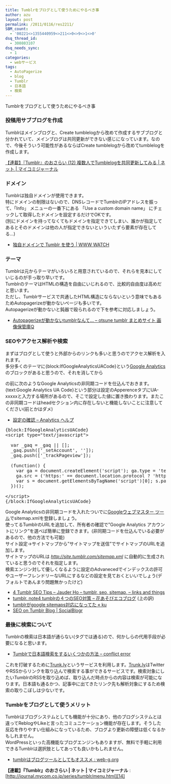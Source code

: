 ```yaml
---
title: Tumblrをブログとして使うためにやるべき事
author: azu
layout: post
permalink: /2011/0116/res2211/
SBM_count:
  - '00221<>1355440959<>211<>0<>9<>1<>0'
dsq_thread_id:
  - 300803107
dsq_needs_sync:
  - 1
categories:
  - webサービス
tags:
  - AutoPagerize
  - blog
  - Tumblr
  - 日本語
  - 検索
---
```

Tumblrをブログとして使うためにやるべき事

### 投稿用サブブログを作成

Tumblrはメインブログと、Create tumblelogから改めて作成するサブブログと分かれていて、メインブログは共同更新ができない感じになっています。なので、今後そういう可能性があるならばCreate tumblelogから改めてtumblelogを作成します。

[【連載】『Tumblr』のおさらい (12) 複数人でTumblelogを共同更新してみる | ネット | マイコミジャーナル][1]

### ドメイン

Tumblrは独自ドメインが使用できます。  
特にドメインの制限はないので、DNSレコードでTumblrのIPアドレスを振って、「Info」 メニューの一番下にある 「Use a custom domain name」 にチェックして取得したドメインを設定するだけでOKです。  
(別にドメインを持ってなくてもドメインを指定できてしまい、誰かが指定してあるとそのドメインは他の人が指定できないといういたずら要素が存在してる…)

*   [独自ドメインで Tumblr を使う | WWW WATCH][2]

### テーマ

Tumblrは元からテーマがいろいろと用意されているので、それらを見本にしていじるのが手っ取り早いです。  
TumblrのテーマはHTMLの構造を自由にいじれるので、比較的自由度は高めだと思います。  
ただし、Tumblrサービスで共通したHTML構造にならないという意味でもあるためAutopagerizeが動かないページも多いです。  
Autopagerizeが動かないと鈍器で殴られるので下を参考に対応しましょう。

*   [Autopagerizeが動かないtumblrなんて… &#8211; otsune tumblr まとめサイト 画像保管庫Q][3]

### SEOやアクセス解析や検索

まずはブログとして使うと外部からのリンクも多いと思うのでアクセス解析を入れます。  
多分多くのテーマに{block:IfGoogleAnalyticsUACode}という[Google Analytics][4]のブロックがあると思うので、それを消してから  
</head>の前に次のようなGoogle Analyticsの非同期コードを仕込んでおきます。  
{text:Google Analytics UA Code}という部分は設定のApperenceタブにUA-xxxxxと入力する場所があるので、そこで設定した値に置き換わります。またこの非同期コードはheadセクション内に存在しないと機能しないことに注意してください(</body>前とかはダメ)

*   [設定の確認 &#8211; Analytics ヘルプ][5]

<pre class="brush:javascript;">{block:IfGoogleAnalyticsUACode}
&#60;script type="text/javascript"&#62;

  var _gaq = _gaq || &#91;&#93;;
  _gaq.push(&#91;'_setAccount', ''&#93;);
  _gaq.push(&#91;'_trackPageview'&#93;);

  (function() {
    var ga = document.createElement('script'); ga.type = 'text/javascript'; ga.async = true;
    ga.src = ('https:' == document.location.protocol ? 'https://ssl' : 'http://www') + '.google-analytics.com/ga.js';
    var s = document.getElementsByTagName('script')&#91;0&#93;; s.parentNode.insertBefore(ga, s);
  })();

&#60;/script&#62;
{/block:IfGoogleAnalyticsUACode}
</pre>

Google Analyticsの非同期コードを入れたついでに[Googleウェブマスター ツール][6]でsitemap.xmlを登録しましょう。  
使ってるTumblrのURLを追加して、所有者の確認で&#8221;Google Analytics アカウントにリンク&#8221;を選べば簡単に登録できます。(非同期コードを仕込んでいる必要があるので、他の方法でも可能)  
サイト設定→サイトマップから&#8221;サイトマップを送信&#8221;でサイトマップのURLを追加します。  
サイトマップのURLは *http://site.tumblr.com/sitemap.xml* に自動的に生成されていると思うのでそれを指定します。  
検索エンジン対して優しくなるように設定のAdvanecedでインデックスの許可やユーザーフレンドリーなURLにするなどの設定を見ておくといいでしょう(デフォルトであんまり問題無かったけど)

*   [4 Tumblr SEO Tips &#8211; Jauder Ho &#8211; tumblr, seo, sitemap, &#8211; links and things][7]
*   [tumblr. note4 tumblrの４つのSEO対策 &#8211; 花あそびエコブログ][8] (上の訳)
*   [tumblrがgoogle sitemaps対応になってた « ku][9]
*   [SEO on Tumblr Blog | SocialBlogr][10]

### 最後に検索について

Tumblrの検索は日本語が通らない(タグでは通る)ので、何かしらの代用手段が必要になると思います。

*   [Tumblrで日本語検索をするいくつかの方法 &#8211; conflict error][11]

これを打破するために[Trunk.ly][12]というサービスを利用します。[Trunk.ly][12]はTwitterやRSSからリンクを取り込んで検索する事ができるサービスです。検索対象にしたいTumblrのRSSを取り込めば、取り込んだ時点からの内容は検索が可能になります。日本語も通るかつ、記事中に出てきたリンク先も解析対象にするため検索の取りこぼしは少ないです。

### Tumblrをブログとして使うメリット

Tumblrはブログシステムとしても機能が十分にあり、他のブログシステムとは違ってReblogやLikeと言ったコミュニケーション機能が存在します。そうした反応を作りやすい仕組みになっているため、ブログより更新の障壁は低くなるかもしれません。  
WordPressといった高機能なブログエンジンもありますが、無料で手軽に利用できるTumblrは選択肢としてあっても良いかもしれません。

*   [tumblrはブログツールとしてもオススメ : web-g.org][13]

**【連載】『Tumblr』のおさらい | ネット | マイコミジャーナル**
:   [http://journal.mycom.co.jp/series/tumblr/menu.html][14]

 [1]: http://journal.mycom.co.jp/series/tumblr/012/index.html "【連載】『Tumblr』のおさらい (12) 複数人でTumblelogを共同更新してみる | ネット | マイコミジャーナル"
 [2]: http://hyper-text.org/archives/2009/04/tumblr_custom_domain.shtml "独自ドメインで Tumblr を使う | WWW WATCH"
 [3]: http://otsune.tumblr.com/post/334387549/autopagerize-tumblr "Autopagerizeが動かないtumblrなんて… - otsune tumblr まとめサイト 画像保管庫Q"
 [4]: http://www.google.com/intl/ja/analytics/ "Google Analytics | 公式ウェブサイト"
 [5]: http://www.google.com/support/analytics/bin/answer.py?answer=174894 "設定の確認 - Analytics ヘルプ"
 [6]: https://www.google.com/webmasters/tools/home?hl=ja "ウェブマスター ツール - ホーム"
 [7]: http://tumblelog.jauderho.com/post/122434303/4-tumblr-seo-tips "4 Tumblr SEO Tips - Jauder Ho - tumblr, seo, sitemap, - links and things"
 [8]: http://hana-asobi.tumblr.com/post/444383843/tumblr-note4-tumblr-4-seo "tumblr. note4 tumblrの４つのSEO対策 - 花あそびエコブログ"
 [9]: http://ido.nu/kuma/2008/01/29/now-tumblr-supports-google-sitemaps/ "tumblrがgoogle sitemaps対応になってた « ku"
 [10]: http://www.socialblogr.com/2010/03/seo-on-tumblr-blog.html "SEO on Tumblr Blog | SocialBlogr"
 [11]: http://webkit.seesaa.net/article/129746010.html "Tumblrで日本語検索をするいくつかの方法 - conflict error"
 [12]: http://trunk.ly/ "Trunk.ly"
 [13]: http://web-g.org/post/318214726 "tumblrはブログツールとしてもオススメ : web-g.org"
 [14]: http://journal.mycom.co.jp/series/tumblr/menu.html "【連載】『Tumblr』のおさらい | ネット | マイコミジャーナル"